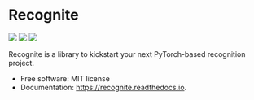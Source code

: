 # Recognite


![](https://img.shields.io/pypi/v/inid.svg)
![](https://img.shields.io/travis/florisdf/inid.svg)
![](https://readthedocs.org/projects/inid/badge/?version=latest)


Recognite is a library to kickstart your next PyTorch-based recognition project.


* Free software: MIT license
* Documentation: https://recognite.readthedocs.io.
